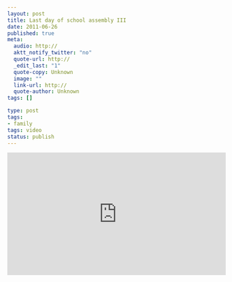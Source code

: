 ```yaml
---
layout: post
title: Last day of school assembly III
date: 2011-06-26
published: true
meta:
  audio: http://
  aktt_notify_twitter: "no"
  quote-url: http://
  _edit_last: "1"
  quote-copy: Unknown
  image: ""
  link-url: http://
  quote-author: Unknown
tags: []

type: post
tags:
- family
tags: video
status: publish
---
```



<iframe src="http://player.vimeo.com/video/25632278?title=0&amp;byline=0&amp;color=0" frameborder="0" height="281" width="500"></iframe>
